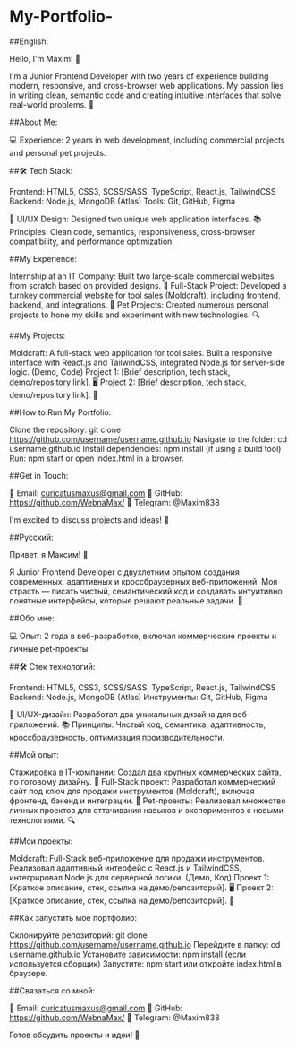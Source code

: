 # My-Portfolio-

##English:

Hello, I'm Maxim! 👋

  I'm a Junior Frontend Developer with two years of experience building modern, responsive, and cross-browser web applications. My passion lies in writing clean,     semantic code and creating intuitive interfaces that solve real-world problems. 🚀

##About Me:

  💻 Experience: 2 years in web development, including commercial projects and personal pet projects.

##🛠 Tech Stack:

  Frontend: HTML5, CSS3, SCSS/SASS, TypeScript, React.js, TailwindCSS
  Backend: Node.js, MongoDB (Atlas)
  Tools: Git, GitHub, Figma

  🎨 UI/UX Design: Designed two unique web application interfaces.
  📚 Principles: Clean code, semantics, responsiveness, cross-browser compatibility, and performance optimization.

##My Experience:

  Internship at an IT Company: Built two large-scale commercial websites from scratch based on provided designs. 🏢
  Full-Stack Project: Developed a turnkey commercial website for tool sales (Moldcraft), including frontend, backend, and integrations. 🛒
  Pet Projects: Created numerous personal projects to hone my skills and experiment with new technologies. 🔍

##My Projects:

  Moldcraft: A full-stack web application for tool sales. Built a responsive interface with React.js and TailwindCSS, integrated Node.js for server-side logic.       (Demo, Code)
  Project 1: [Brief description, tech stack, demo/repository link]. 🖥
  Project 2: [Brief description, tech stack, demo/repository link]. 📱

##How to Run My Portfolio:

Clone the repository: git clone https://github.com/username/username.github.io
Navigate to the folder: cd username.github.io
Install dependencies: npm install (if using a build tool)
Run: npm start or open index.html in a browser.

##Get in Touch:

  📧 Email: curicatusmaxus@gmail.com
  🐙 GitHub: https://github.com/WebnaMax/
  📱 Telegram: @Maxim838

I'm excited to discuss projects and ideas! 🚀

##Русский:

Привет, я Максим! 👋

  Я Junior Frontend Developer с двухлетним опытом создания современных, адаптивных и кроссбраузерных веб-приложений. Моя страсть — писать чистый, семантический код   и создавать интуитивно понятные интерфейсы, которые решают реальные задачи. 🚀
  
##Обо мне:

💻 Опыт: 2 года в веб-разработке, включая коммерческие проекты и личные pet-проекты.

##🛠 Стек технологий:

  Frontend: HTML5, CSS3, SCSS/SASS, TypeScript, React.js, TailwindCSS
  Backend: Node.js, MongoDB (Atlas)
  Инструменты: Git, GitHub, Figma

  🎨 UI/UX-дизайн: Разработал два уникальных дизайна для веб-приложений.
  📚 Принципы: Чистый код, семантика, адаптивность, кроссбраузерность, оптимизация производительности.

##Мой опыт:

  Стажировка в IT-компании: Создал два крупных коммерческих сайта, по готовому дизайну. 🏢
  Full-Stack проект: Разработал коммерческий сайт под ключ для продажи инструментов (Moldcraft), включая фронтенд, бэкенд и интеграции. 🛒
  Pet-проекты: Реализовал множество личных проектов для оттачивания навыков и экспериментов с новыми технологиями. 🔍

##Мои проекты:

  Moldcraft: Full-Stack веб-приложение для продажи инструментов. Реализовал адаптивный интерфейс с React.js и TailwindCSS, интегрировал Node.js для серверной         логики. (Демо, Код)
  Проект 1: [Краткое описание, стек, ссылка на демо/репозиторий]. 🖥
  Проект 2: [Краткое описание, стек, ссылка на демо/репозиторий]. 📱

##Как запустить мое портфолио:

  Склонируйте репозиторий: git clone https://github.com/username/username.github.io
  Перейдите в папку: cd username.github.io
  Установите зависимости: npm install (если используется сборщик)
  Запустите: npm start или откройте index.html в браузере.

##Связаться со мной:

 📧 Email: curicatusmaxus@gmail.com
 🐙 GitHub: https://github.com/WebnaMax/
 📱 Telegram: @Maxim838

Готов обсудить проекты и идеи! 🚀

